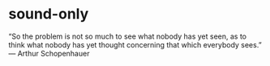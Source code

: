 # sound-only

“So the problem is not so much to see what nobody has yet seen, as to think what nobody has yet thought concerning that which everybody sees.”
― Arthur Schopenhauer 
